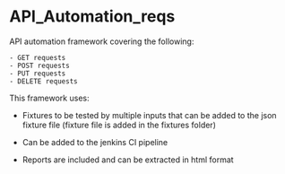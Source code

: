 # API_Automation_reqs
API automation framework covering the following:
    
    - GET requests 
    - POST requests
    - PUT requests
    - DELETE requests
        

This framework uses:

- Fixtures to be tested by multiple inputs that can be added to the json fixture file (fixture file is added in the fixtures folder)

+ Can be added to the jenkins CI pipeline

+ Reports are included and can be extracted in html format 
